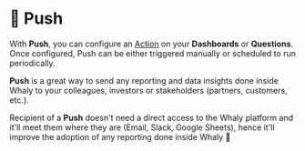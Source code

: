# 🚀 Push

With **Push**, you can configure an [Action](../actions-catalog/) on your **Dashboards** or **Questions**. Once configured, Push can be either triggered manually or scheduled to run periodically.

**Push** is a great way to send any reporting and data insights done inside Whaly to your colleagues, investors or stakeholders (partners, customers, etc.).&#x20;

Recipient of a **Push** doesn't need a direct access to the Whaly platform and it'll meet them where they are (Email, Slack, Google Sheets), hence it'll improve the adoption of any reporting done inside Whaly 🤘

##
